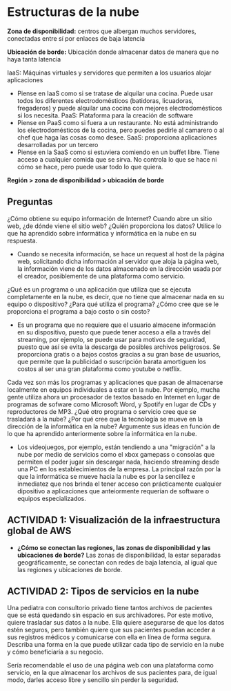 # Estructuras de la nube
**Zona de disponibilidad:** centros que albergan muchos servidores, conectadas entre sí por enlaces de baja latencia 

**Ubicación de borde:** Ubicación donde almacenar datos de manera que no haya tanta latencia 

IaaS: Máquinas virtuales y servidores que permiten a los usuarios alojar aplicaciones 
- Piense en IaaS como si se tratase de alquilar una cocina. Puede usar todos los diferentes electrodomésticos (batidoras, licuadoras, fregaderos) y puede alquilar una cocina con mejores electrodomésticos si los necesita.
PaaS: Plataforma para la creación de software
- Piense en PaaS como si fuera a un restaurante. No está administrando los electrodomésticos de la cocina, pero puedes pedirle al camarero o al chef que haga las cosas como desee.
SaaS: proporciona aplicaciones desarrolladas por un tercero
-  Piense en la SaaS como si estuviera comiendo en un buffet libre. Tiene acceso a cualquier comida que se sirva. No controla lo que se hace ni cómo se hace, pero puede usar todo lo que quiera.

**Región > zona de disponibilidad > ubicación de borde**


## Preguntas

¿Cómo obtiene su equipo información de Internet? Cuando abre un sitio web, ¿de dónde viene el sitio web? ¿Quién proporciona los datos? Utilice lo que ha aprendido sobre informática y informática en la nube en su respuesta.

- Cuando se necesita información, se hace un request al host de la página web, solicitando dicha información al servidor que aloja la página web, la información viene de los datos almacenado en la dirección usada por el creador, posiblemente de una plataforma como servicio.

¿Qué es un programa o una aplicación que utiliza que se ejecuta completamente en la nube, es decir, que no tiene que almacenar nada en su equipo o dispositivo? ¿Para qué utiliza el programa? ¿Cómo cree que se le proporciona el programa a bajo costo o sin costo?

- Es un programa que no requiere que el usuario almacene información en su dispositivo, puesto que puede tener acceso a ella a través del streaming, por ejemplo, se puede usar para motivos de seguridad, puesto que así se evita la descarga de posibles archivos peligrosos. Se proporciona gratis o a bajos costos gracias a su gran base de usuarios, que permite que la publicidad o suscripción barata amortiguen los costos al ser una gran plataforma como youtube o netflix.

Cada vez son más los programas y aplicaciones que pasan de almacenarse localmente en equipos individuales a estar en la nube. Por ejemplo, mucha gente utiliza ahora un procesador de textos basado en Internet en lugar de programas de sofware como Microsoft Word, y Spotify en lugar de CDs y reproductores de MP3. ¿Qué otro programa o servicio cree que se trasladará a la nube? ¿Por qué cree que la tecnología se mueve en la dirección de la informática en la nube? Argumente sus ideas en función de lo que ha aprendido anteriormente sobre la informática en la nube.

- Los videojuegos, por ejemplo, están tendiendo a una "migración" a la nube por medio de servicios como el xbox gamepass o consolas que permiten el poder jugar sin descargar nada, haciendo streaming desde una PC en los establecimientos de la empresa. La principal razón por la que la informática se mueve hacia la nube es por la sencillez e inmediatez que nos brinda el tener acceso con prácticamente cualquier dipositivo a aplicaciones que anteiormente requerían de software o equipos especializados.


## ACTIVIDAD 1: Visualización de la infraestructura global de AWS

- **¿Cómo se conectan las regiones, las zonas de disponibilidad y las ubicaciones de borde?**
Las zonas de disponibilidad, la estar separadas geográficamente, se conectan con redes de baja latencia, al igual que las regiones y ubicaciones de borde.

## ACTIVIDAD 2: Tipos de servicios en la nube
Una pediatra con consultorio privado tiene tantos archivos de pacientes que se está quedando sin espacio en sus archivadores. Por este motivo, quiere trasladar sus datos a la nube. Ella quiere asegurarse de que los datos estén seguros, pero también quiere que sus pacientes puedan acceder a sus registros médicos y comunicarse con ella en línea de forma segura. Describa una forma en la que puede utilizar cada tipo de servicio en la nube y cómo beneficiaría a su negocio.

Sería recomendable el uso de una página web con una plataforma como servicio, en la que almacenar los archivos de sus pacientes para, de igual modo, darles acceso libre y sencillo sin perder la seguridad.
